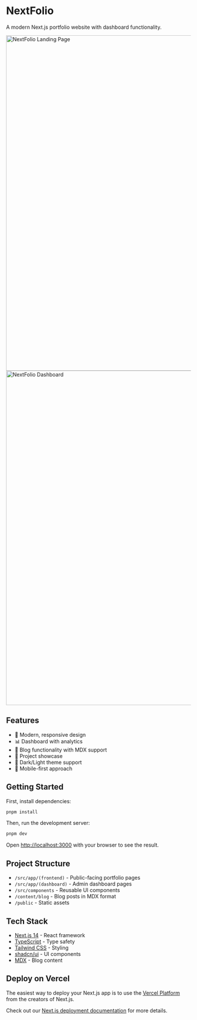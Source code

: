 # NextFolio

A modern Next.js portfolio website with dashboard functionality.

<img width="1883" height="913" alt="NextFolio Landing Page" src="https://github.com/user-attachments/assets/df41dc15-e2b8-4591-82cc-db177cce7a36" />
<img width="1887" height="911" alt="NextFolio Dashboard" src="https://github.com/user-attachments/assets/5fb4d34e-3faf-4fe7-be3b-5dd81d1cefdb" />


## Features

- 🎨 Modern, responsive design
- 📊 Dashboard with analytics
- 📝 Blog functionality with MDX support
- 🎯 Project showcase
- 🌙 Dark/Light theme support
- 📱 Mobile-first approach

## Getting Started

First, install dependencies:

```bash
pnpm install
```

Then, run the development server:

```bash
pnpm dev
```

Open [http://localhost:3000](http://localhost:3000) with your browser to see the result.

## Project Structure

- `/src/app/(frontend)` - Public-facing portfolio pages
- `/src/app/(dashboard)` - Admin dashboard pages
- `/src/components` - Reusable UI components
- `/content/blog` - Blog posts in MDX format
- `/public` - Static assets

## Tech Stack

- [Next.js 14](https://nextjs.org) - React framework
- [TypeScript](https://typescriptlang.org) - Type safety
- [Tailwind CSS](https://tailwindcss.com) - Styling
- [shadcn/ui](https://ui.shadcn.com) - UI components
- [MDX](https://mdxjs.com) - Blog content

## Deploy on Vercel

The easiest way to deploy your Next.js app is to use the [Vercel Platform](https://vercel.com/new?utm_medium=default-template&filter=next.js&utm_source=create-next-app&utm_campaign=create-next-app-readme) from the creators of Next.js.

Check out our [Next.js deployment documentation](https://nextjs.org/docs/app/building-your-application/deploying) for more details.
